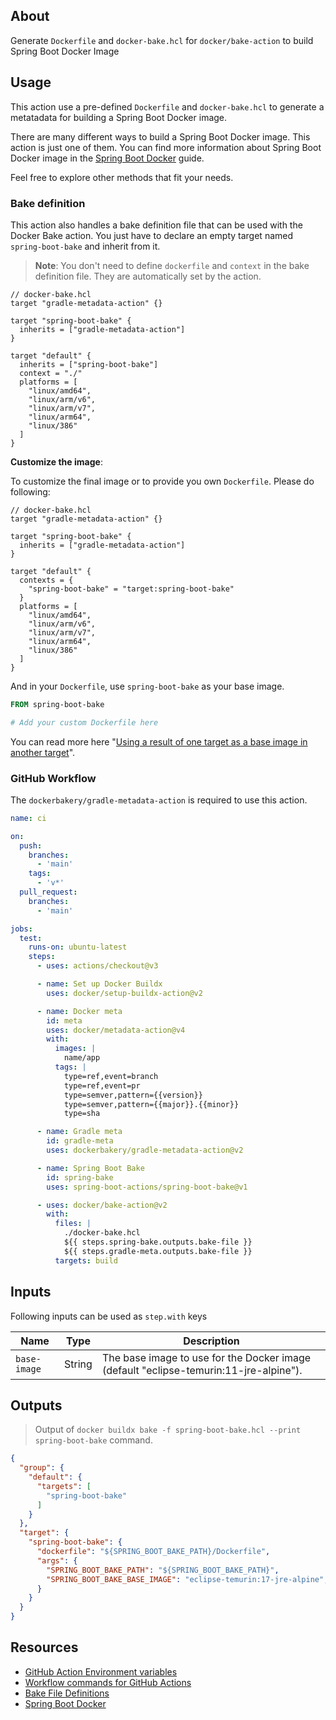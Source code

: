 ## About
Generate `Dockerfile` and `docker-bake.hcl` for `docker/bake-action` to build Spring Boot Docker Image

## Usage

This action use a pre-defined `Dockerfile` and `docker-bake.hcl` to generate a metatadata for building a Spring Boot Docker image.

There are many different ways to build a Spring Boot Docker image. This action is just one of them. You can find more information about Spring Boot Docker image in the [Spring Boot Docker](https://spring.io/guides/topicals/spring-boot-docker/) guide.

Feel free to explore other methods that fit your needs.

### Bake definition

This action also handles a bake definition file that can be used with the Docker Bake action. You just have to declare an empty target named `spring-boot-bake` and inherit from it.

> **Note**:
> You don't need to define `dockerfile` and `context` in the bake definition file. They are automatically set by the action.

```hcl
// docker-bake.hcl
target "gradle-metadata-action" {}

target "spring-boot-bake" {
  inherits = ["gradle-metadata-action"]
}

target "default" {
  inherits = ["spring-boot-bake"]
  context = "./"
  platforms = [
    "linux/amd64",
    "linux/arm/v6",
    "linux/arm/v7",
    "linux/arm64",
    "linux/386"
  ]
}
```

**Customize the image**:

To customize the final image or to provide you own `Dockerfile`. Please do following:

```hcl
// docker-bake.hcl
target "gradle-metadata-action" {}

target "spring-boot-bake" {
  inherits = ["gradle-metadata-action"]
}

target "default" {
  contexts = {
    "spring-boot-bake" = "target:spring-boot-bake"
  }
  platforms = [
    "linux/amd64",
    "linux/arm/v6",
    "linux/arm/v7",
    "linux/arm64",
    "linux/386"
  ]
}
```

And in your `Dockerfile`, use `spring-boot-bake` as your base image.

```Dockerfile
FROM spring-boot-bake

# Add your custom Dockerfile here
```

You can read more here "[Using a result of one target as a base image in another target](https://docs.docker.com/build/bake/build-contexts/#using-a-result-of-one-target-as-a-base-image-in-another-target)".

### GitHub Workflow

The `dockerbakery/gradle-metadata-action` is required to use this action.

```yml
name: ci

on:
  push:
    branches:
      - 'main'
    tags:
      - 'v*'
  pull_request:
    branches:
      - 'main'

jobs:
  test:
    runs-on: ubuntu-latest
    steps:
      - uses: actions/checkout@v3

      - name: Set up Docker Buildx
        uses: docker/setup-buildx-action@v2

      - name: Docker meta
        id: meta
        uses: docker/metadata-action@v4
        with:
          images: |
            name/app
          tags: |
            type=ref,event=branch
            type=ref,event=pr
            type=semver,pattern={{version}}
            type=semver,pattern={{major}}.{{minor}}
            type=sha

      - name: Gradle meta
        id: gradle-meta
        uses: dockerbakery/gradle-metadata-action@v2

      - name: Spring Boot Bake
        id: spring-bake
        uses: spring-boot-actions/spring-boot-bake@v1

      - uses: docker/bake-action@v2
        with:
          files: |
            ./docker-bake.hcl
            ${{ steps.spring-bake.outputs.bake-file }}
            ${{ steps.gradle-meta.outputs.bake-file }}
          targets: build
```

## Inputs

Following inputs can be used as `step.with` keys

| Name         | Type   | Description                                                                           |
| ------------ | ------ | ------------------------------------------------------------------------------------- |
| `base-image` | String | The base image to use for the Docker image (default "eclipse-temurin:11-jre-alpine"). |

## Outputs

> Output of `docker buildx bake -f spring-boot-bake.hcl --print spring-boot-bake` command.

```json
{
  "group": {
    "default": {
      "targets": [
        "spring-boot-bake"
      ]
    }
  },
  "target": {
    "spring-boot-bake": {
      "dockerfile": "${SPRING_BOOT_BAKE_PATH}/Dockerfile",
      "args": {
        "SPRING_BOOT_BAKE_PATH": "${SPRING_BOOT_BAKE_PATH}",
        "SPRING_BOOT_BAKE_BASE_IMAGE": "eclipse-temurin:17-jre-alpine",
      }
    }
  }
}
```

## Resources

- [GitHub Action Environment variables](https://docs.github.com/en/actions/learn-github-actions/environment-variables)
- [Workflow commands for GitHub Actions](https://docs.github.com/en/actions/using-workflows/workflow-commands-for-github-actions)
- [Bake File Definitions](https://github.com/docker/buildx/blob/master/docs/guides/bake/file-definition.md)
- [Spring Boot Docker](https://spring.io/guides/topicals/spring-boot-docker/)
